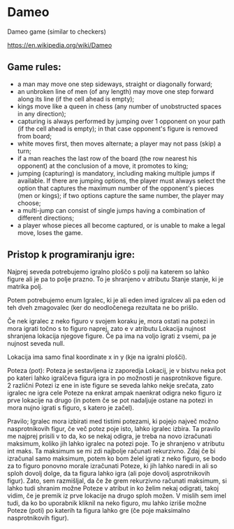 # Dameo
Dameo game (similar to checkers)

https://en.wikipedia.org/wiki/Dameo

## Game rules:

* a man may move one step sideways, straight or diagonally forward;
* an unbroken line of men (of any length) may move one step forward along its line (if the cell ahead is empty);
* kings move like a queen in chess (any number of unobstructed spaces in any direction);
* capturing is always performed by jumping over 1 opponent on your path (if the cell ahead is empty); in that case opponent's figure is removed from board;
* white moves first, then moves alternate; a player may not pass (skip) a turn;
* if a man reaches the last row of the board (the row nearest his opponent) at the conclusion of a move, it promotes to king;
* jumping (capturing) is mandatory, including making multiple jumps if available. If there are jumping options, the player must always select the option that captures the maximum number of the opponent's pieces (men or kings); if two options capture the same number, the player may choose;
* a multi-jump can consist of single jumps having a combination of different directions;
* a player whose pieces all become captured, or is unable to make a legal move, loses the game.


## Pristop k programiranju igre:
Najprej seveda potrebujemo igralno ploščo s polji na katerem so lahko figure ali je pa to polje prazno.
To je shranjeno v atributu Stanje stanje, ki je matrika polj.

Potem potrebujemo enum Igralec, ki je ali eden imed igralcev ali pa eden od teh dveh zmagovalec (ker do neodločenega rezultata ne bo prišlo.

Če nek igralec z neko figuro v svojem koraku je, mora ostati na potezi in mora igrati točno s to figuro naprej, zato e v atributu Lokacija nujnost shranjena lokacija njegove figure. Če pa ima na voljo igrati z vsemi, pa je nujnost seveda null.

Lokacija ima samo final koordinate x in y (kje na igralni plošči).

Poteza (pot):
Poteza je sestavljena iz zaporedja Lokacij, je v bistvu neka pot po kateri lahko igralčeva figura igra in po možnosti je nasprotnikove figure.
2 različni Potezi iz ene in iste figure se seveda lahko nekje srečata, zato igralec ne igra cele Poteze na enkrat ampak naenkrat odigra neko figuro iz prve lokacije na drugo (in potem če se pot nadaljuje ostane na potezi in mora nujno igrati s figuro, s katero je začel).

Pravilo;
Igralec mora izbirati med tistimi potezami, ki pojejo največ možno nasprotnikovih figur, če več potez poje isto, lahko igralec izbira.
Ta pravilo me najprej prisili v to da, ko se nekaj odigra, je treba na novo izračunati maksimum, koliko jih lahko igralec na potezi poje. To je shranjeno v atributu int maks.
Ta maksimum se mi zdi najbolje računati rekurzivno.
Zdaj če bi izračunal samo maksimum, potem ko bom želel igrati z neko figuro, se bodo za to figuro ponovno morale izračunati Poteze, ki jih lahko naredi in ali so sploh dovolj dolge, da ta figura lahko igra (ali poje dovolj asprotnikovih figur). Zato, sem razmišljal, da če že grem rekurzivno računati maksimum, si lahko tudi shranim možne Poteze v atribut in ko želim nekaj odigrati, takoj vidim, če je premik iz prve lokacije na drugo sploh možen. V mislih sem imel tudi, da ko bo uporabnik kliknil na neko figuro, mu lahko izriše možne Poteze (poti) po katerih ta figura lahko gre (če poje maksimalno nasprotnikovih figur).

